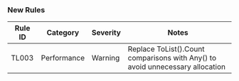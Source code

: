 ### New Rules

Rule ID | Category | Severity | Notes
--------|----------|----------|-------
TL003   | Performance | Warning | Replace ToList().Count comparisons with Any() to avoid unnecessary allocation